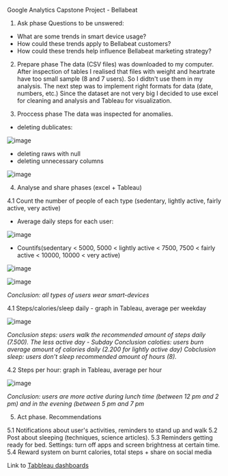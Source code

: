 Google Analytics Capstone Project - Bellabeat

1. Ask phase
Questions to be unswered:
- What are some trends in smart device usage?
- How could these trends apply to Bellabeat customers?
- How could these trends help influence Bellabeat marketing strategy?

2. Prepare phase
The data (CSV files) was downloaded to my computer. After inspection of tables I realised that files with weight and heartrate have too small sample (8 and 7 users). So I didtn't use them in my analysis.
The next step was to implement right formats for data (date, numbers, etc.)
Since the dataset are not very big I decided to use excel for cleaning and analysis and Tableau for visualization.

3. Proccess phase
The data was inspected for anomalies. 
- deleting dublicates: 

![image](https://user-images.githubusercontent.com/99286647/204351401-f17bce32-2d04-4b85-b957-7f201842b2c0.png)
- deleting raws with null
- deleting unnecessary columns

![image](https://user-images.githubusercontent.com/99286647/206534162-797273db-3a08-4d64-9dfe-978ae2942a68.png)

4. Analyse and share phases (excel + Tableau)

4.1 Count the number of people of each type (sedentary, lightly active, fairly active, very active)
- Average daily steps for each user:

![image](https://user-images.githubusercontent.com/99286647/206543368-793fbdfd-7d97-4a93-b7e5-d39014823b6c.png)
- Countifs(sedentary < 5000, 5000 < lightly active < 7500, 7500 < fairly active < 10000, 10000 < very active)

![image](https://user-images.githubusercontent.com/99286647/206543950-aee8cc7f-fda5-4433-949e-a553ea9dc0d2.png)

![image](https://user-images.githubusercontent.com/99286647/206763708-802ee9bf-c37e-4f85-a6ce-9118c3468670.png)

_Conclusion: all types of users wear smart-devices_

4.1 Steps/calories/sleep daily - graph in Tableau, average per weekday

![image](https://user-images.githubusercontent.com/99286647/207160801-e17996aa-cbc2-47b9-b370-79713b5ad330.png)

_Conclusion steps: users walk the recommended amount of steps daily (7.500). The less active day - Subday_
_Conclusion caloties: users burn average amount of calories daily (2.200 for lightly active day)_
_Cobclusion sleep: users don't sleep recommended amount of hours (8)._

4.2 Steps per hour: graph in Tableau, average per hour

![image](https://user-images.githubusercontent.com/99286647/207161399-63cf891c-4254-4d80-9092-bf51f3565baa.png)

_Conclusion: users are more active during lunch time (between 12 pm and 2 pm) and in the evening (between 5 pm and 7 pm_

5. Act phase. Recommendations

5.1 Notifications about user's activities, reminders to stand up and walk
5.2 Post about sleeping (techniques, science articles).
5.3 Reminders getting ready for bed. Settings: turn off apps and screen brightness at certain time.
5.4 Reward system on burnt calories, total steps + share on social media

Link to [Tabbleau dashboards]([https://public.tableau.com/views/Bellabeat_16705267025550/Dashboard1?:language=en-US&:display_count=n&:origin=viz_share_link])
